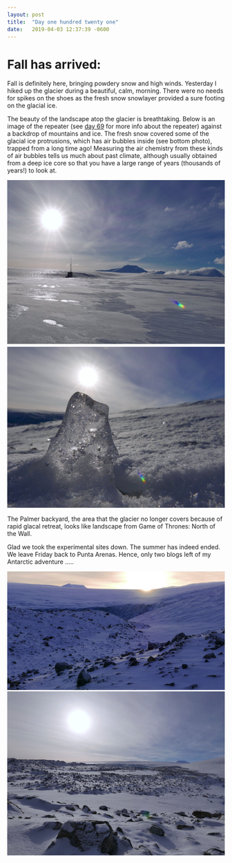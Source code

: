 ```yaml
---
layout: post
title:  "Day one hundred twenty one"
date:   2019-04-03 12:37:39 -0600
---
```

# Fall has arrived:
Fall is definitely here, bringing powdery snow and high winds. Yesterday I hiked up the glacier during a beautiful, calm, morning. There were no needs for spikes on the shoes as the fresh snow snowlayer provided a sure footing on the glacial ice.

The beauty of the landscape atop the glacier is breathtaking. Below is an image of the repeater (see [day 69](https://natasjavgestel.github.io/blog/2019/02/10/day-sixtynine) for more info about the repeater) against a backdrop of mountains and ice. The fresh snow covered some of the glacial ice protrusions, which has air bubbles inside (see bottom photo), trapped from a long time ago! Measuring the air chemistry from these kinds of air bubbles tells us much about past climate, although usually obtained from a deep ice core so that you have a large range of years (thousands of years!) to look at.

![fresh snow on glacier](/assets/blog_photos/190403/SnowOnGlacier.jpg)

The Palmer backyard, the area that the glacier no longer covers because of rapid glacal retreat, looks like landscape from Game of Thrones: North of the Wall. 

Glad we took the experimental sites down. The summer has indeed ended. We leave Friday back to Punta Arenas. Hence, only two blogs left of my Antarctic adventure .....

![Land of snow and ice](/assets/blog_photos/190403/snowy_backyard.jpg)